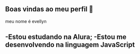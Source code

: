 ## Boas vindas ao meu perfil 💙

meu nome é evellyn

-Estou estudando na Alura;
-Estou me desenvolvendo na linguagem JavaScript
-
